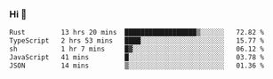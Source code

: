 ### Hi 👋

<!--START_SECTION:waka-->

```txt
Rust         13 hrs 20 mins  ██████████████████▒░░░░░░   72.82 %
TypeScript   2 hrs 53 mins   ████░░░░░░░░░░░░░░░░░░░░░   15.77 %
sh           1 hr 7 mins     █▓░░░░░░░░░░░░░░░░░░░░░░░   06.12 %
JavaScript   41 mins         █░░░░░░░░░░░░░░░░░░░░░░░░   03.78 %
JSON         14 mins         ▒░░░░░░░░░░░░░░░░░░░░░░░░   01.36 %
```

<!--END_SECTION:waka-->
